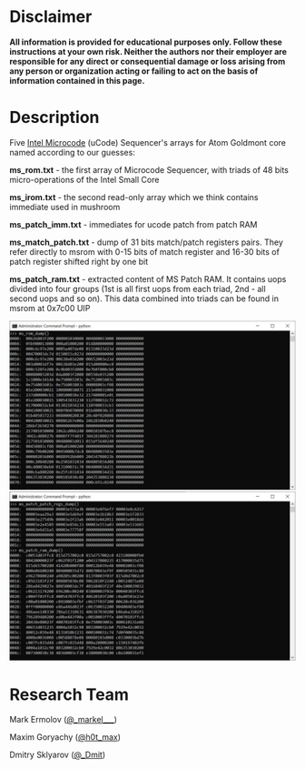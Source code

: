 # **Disclaimer**

**All information is provided for educational purposes only. Follow these instructions at your own risk. Neither the authors nor their employer are responsible for any direct or consequential damage or loss arising from any person or organization acting or failing to act on the basis of information contained in this page.**

# Description
Five [Intel Microcode](https://en.wikipedia.org/wiki/Intel_Microcode) (uCode) Sequencer's arrays for Atom Goldmont core named according to our guesses:

**ms_rom.txt** - the first array of Microcode Sequencer, with triads of 48 bits micro-operations of the Intel Small Core

**ms_irom.txt** - the second read-only array which we think contains immediate used in mushroom

**ms_patch_imm.txt** - immediates for ucode patch from patch RAM

**ms_match_patch.txt** - dump of 31 bits match/patch registers pairs. They refer directly to msrom with 0-15 bits of match register and 16-30 bits of patch register shifted right by one bit

**ms_patch_ram.txt** - extracted content of MS Patch RAM. It contains uops divided into four groups (1st is all first uops from each triad, 2nd - all second uops and so on). This data combined into triads can be found in msrom at 0x7c00 UIP


![screenshot](pic/1.jpg)
![screenshot](pic/2.jpg)

# Research Team

Mark Ermolov ([@\_markel___][1])

Maxim Goryachy ([@h0t_max][2])

Dmitry Sklyarov ([@_Dmit][3])


[1]: https://twitter.com/_markel___
[2]: https://twitter.com/h0t_max
[3]: https://twitter.com/_Dmit
